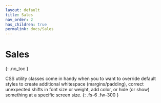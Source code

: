 ```yaml
---
layout: default
title: Sales
nav_order: 2
has_children: true
permalink: docs/Sales
---
```


# Sales
{: .no_toc }

CSS utility classes come in handy when you to want to override default styles to create additional whitespace 
(margins/padding), correct unexpected shifts in font size or weight, add color, or hide (or show) something at a specific screen size.
{: .fs-6 .fw-300 }
